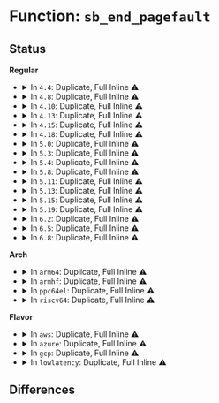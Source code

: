 # Function: <code>sb_end_pagefault</code>

## Status
<b>Regular</b>
<ul>
<li>
<details>
<summary>In <code>4.4</code>: Duplicate, Full Inline ⚠️</summary>

**Collision:** Static Duplication

**Inline:** Full

**Transformation:** False

**Instances:**

```
In mm/filemap.c (ffffffff8118dc2c)
Location: include/linux/fs.h:1419
Inline: True
Inline callers:
  - mm/filemap.c:filemap_page_mkwrite
```
```
In fs/dax.c (ffffffff8125db57)
Location: include/linux/fs.h:1419
Inline: True
Inline callers:
  - fs/dax.c:dax_pmd_fault
  - fs/dax.c:dax_pfn_mkwrite
  - fs/dax.c:dax_fault
```
```
In fs/ext4/file.c (ffffffff81291d06)
Location: include/linux/fs.h:1419
Inline: True
Inline callers:
  - fs/ext4/file.c:ext4_dax_pmd_fault
  - fs/ext4/file.c:ext4_dax_fault
```
```
In fs/ext4/inode.c (ffffffff8129f41a)
Location: include/linux/fs.h:1419
Inline: True
Inline callers:
  - fs/ext4/inode.c:ext4_page_mkwrite
```
</details>
</li>
<li>
<details>
<summary>In <code>4.8</code>: Duplicate, Full Inline ⚠️</summary>

**Collision:** Static Duplication

**Inline:** Full

**Transformation:** False

**Instances:**

```
In mm/filemap.c (ffffffff811a05db)
Location: include/linux/fs.h:1496
Inline: True
Inline callers:
  - mm/filemap.c:filemap_page_mkwrite
```
```
In fs/ext4/file.c (ffffffff812bf213)
Location: include/linux/fs.h:1496
Inline: True
Inline callers:
  - fs/ext4/file.c:ext4_dax_pfn_mkwrite
  - fs/ext4/file.c:ext4_dax_pmd_fault
  - fs/ext4/file.c:ext4_dax_fault
```
```
In fs/ext4/inode.c (ffffffff812cd97a)
Location: include/linux/fs.h:1496
Inline: True
Inline callers:
  - fs/ext4/inode.c:ext4_page_mkwrite
```
</details>
</li>
<li>
<details>
<summary>In <code>4.10</code>: Duplicate, Full Inline ⚠️</summary>

**Collision:** Static Duplication

**Inline:** Full

**Transformation:** False

**Instances:**

```
In mm/filemap.c (ffffffff811b015b)
Location: include/linux/fs.h:1462
Inline: True
Inline callers:
  - mm/filemap.c:filemap_page_mkwrite
```
```
In fs/ext4/file.c (ffffffff812d4833)
Location: include/linux/fs.h:1462
Inline: True
Inline callers:
  - fs/ext4/file.c:ext4_dax_pfn_mkwrite
  - fs/ext4/file.c:ext4_dax_pmd_fault
  - fs/ext4/file.c:ext4_dax_fault
```
```
In fs/ext4/inode.c (ffffffff812e374a)
Location: include/linux/fs.h:1462
Inline: True
Inline callers:
  - fs/ext4/inode.c:ext4_page_mkwrite
```
</details>
</li>
<li>
<details>
<summary>In <code>4.13</code>: Duplicate, Full Inline ⚠️</summary>

**Collision:** Static Duplication

**Inline:** Full

**Transformation:** False

**Instances:**

```
In mm/filemap.c (ffffffff811b740f)
Location: include/linux/fs.h:1478
Inline: True
Inline callers:
  - mm/filemap.c:filemap_page_mkwrite
```
```
In fs/ext4/file.c (ffffffff812f1232)
Location: include/linux/fs.h:1478
Inline: True
Inline callers:
  - fs/ext4/file.c:ext4_dax_huge_fault
```
```
In fs/ext4/inode.c (ffffffff813078fc)
Location: include/linux/fs.h:1478
Inline: True
Inline callers:
  - fs/ext4/inode.c:ext4_page_mkwrite
```
</details>
</li>
<li>
<details>
<summary>In <code>4.15</code>: Duplicate, Full Inline ⚠️</summary>

**Collision:** Static Duplication

**Inline:** Full

**Transformation:** False

**Instances:**

```
In mm/filemap.c (ffffffff811cb51f)
Location: include/linux/fs.h:1507
Inline: True
Inline callers:
  - mm/filemap.c:filemap_page_mkwrite
```
```
In fs/ext4/file.c (ffffffff81315e06)
Location: include/linux/fs.h:1507
Inline: True
Inline callers:
  - fs/ext4/file.c:ext4_dax_huge_fault
  - fs/ext4/file.c:ext4_dax_huge_fault
```
```
In fs/ext4/inode.c (ffffffff8132c54c)
Location: include/linux/fs.h:1507
Inline: True
Inline callers:
  - fs/ext4/inode.c:ext4_page_mkwrite
```
</details>
</li>
<li>
<details>
<summary>In <code>4.18</code>: Duplicate, Full Inline ⚠️</summary>

**Collision:** Static Duplication

**Inline:** Full

**Transformation:** False

**Instances:**

```
In mm/filemap.c (ffffffff811ec670)
Location: include/linux/fs.h:1518
Inline: True
Inline callers:
  - mm/filemap.c:filemap_page_mkwrite
```
```
In fs/ext4/file.c (ffffffff81343a23)
Location: include/linux/fs.h:1518
Inline: True
Inline callers:
  - fs/ext4/file.c:ext4_dax_huge_fault
  - fs/ext4/file.c:ext4_dax_huge_fault
```
```
In fs/ext4/inode.c (ffffffff8135ad86)
Location: include/linux/fs.h:1518
Inline: True
Inline callers:
  - fs/ext4/inode.c:ext4_page_mkwrite
```
</details>
</li>
<li>
<details>
<summary>In <code>5.0</code>: Duplicate, Full Inline ⚠️</summary>

**Collision:** Static Duplication

**Inline:** Full

**Transformation:** False

**Instances:**

```
In mm/filemap.c (ffffffff811fd980)
Location: include/linux/fs.h:1573
Inline: True
Inline callers:
  - mm/filemap.c:filemap_page_mkwrite
```
```
In fs/ext4/file.c (ffffffff8135bb63)
Location: include/linux/fs.h:1573
Inline: True
Inline callers:
  - fs/ext4/file.c:ext4_dax_huge_fault
  - fs/ext4/file.c:ext4_dax_huge_fault
```
```
In fs/ext4/inode.c (ffffffff81373046)
Location: include/linux/fs.h:1573
Inline: True
Inline callers:
  - fs/ext4/inode.c:ext4_page_mkwrite
```
</details>
</li>
<li>
<details>
<summary>In <code>5.3</code>: Duplicate, Full Inline ⚠️</summary>

**Collision:** Static Duplication

**Inline:** Full

**Transformation:** False

**Instances:**

```
In mm/filemap.c (ffffffff812149f0)
Location: include/linux/fs.h:1589
Inline: True
Inline callers:
  - mm/filemap.c:filemap_page_mkwrite
```
```
In fs/ext4/file.c (ffffffff81384b7e)
Location: include/linux/fs.h:1589
Inline: True
Inline callers:
  - fs/ext4/file.c:ext4_dax_huge_fault
  - fs/ext4/file.c:ext4_dax_huge_fault
```
```
In fs/ext4/inode.c (ffffffff8139c47a)
Location: include/linux/fs.h:1589
Inline: True
Inline callers:
  - fs/ext4/inode.c:ext4_page_mkwrite
```
</details>
</li>
<li>
<details>
<summary>In <code>5.4</code>: Duplicate, Full Inline ⚠️</summary>

**Collision:** Static Duplication

**Inline:** Full

**Transformation:** False

**Instances:**

```
In mm/filemap.c (ffffffff81222220)
Location: include/linux/fs.h:1615
Inline: True
Inline callers:
  - mm/filemap.c:filemap_page_mkwrite
```
```
In fs/ext4/file.c (ffffffff8139d5fe)
Location: include/linux/fs.h:1615
Inline: True
Inline callers:
  - fs/ext4/file.c:ext4_dax_huge_fault
  - fs/ext4/file.c:ext4_dax_huge_fault
```
```
In fs/ext4/inode.c (ffffffff813b4f8a)
Location: include/linux/fs.h:1615
Inline: True
Inline callers:
  - fs/ext4/inode.c:ext4_page_mkwrite
```
</details>
</li>
<li>
<details>
<summary>In <code>5.8</code>: Duplicate, Full Inline ⚠️</summary>

**Collision:** Static Duplication

**Inline:** Full

**Transformation:** False

**Instances:**

```
In mm/filemap.c (ffffffff8124fc60)
Location: include/linux/fs.h:1639
Inline: True
Inline callers:
  - mm/filemap.c:filemap_page_mkwrite
```
```
In fs/ext4/file.c (ffffffff813e8d05)
Location: include/linux/fs.h:1639
Inline: True
Inline callers:
  - fs/ext4/file.c:ext4_dax_huge_fault
  - fs/ext4/file.c:ext4_dax_huge_fault
```
```
In fs/ext4/inode.c (ffffffff814002fd)
Location: include/linux/fs.h:1639
Inline: True
Inline callers:
  - fs/ext4/inode.c:ext4_page_mkwrite
```
</details>
</li>
<li>
<details>
<summary>In <code>5.11</code>: Duplicate, Full Inline ⚠️</summary>

**Collision:** Static Duplication

**Inline:** Full

**Transformation:** False

**Instances:**

```
In mm/filemap.c (ffffffff8125ac2c)
Location: include/linux/fs.h:1626
Inline: True
Inline callers:
  - mm/filemap.c:filemap_page_mkwrite
```
```
In fs/ext4/file.c (ffffffff813fc211)
Location: include/linux/fs.h:1626
Inline: True
Inline callers:
  - fs/ext4/file.c:ext4_dax_huge_fault
  - fs/ext4/file.c:ext4_dax_huge_fault
```
```
In fs/ext4/inode.c (ffffffff814129b6)
Location: include/linux/fs.h:1626
Inline: True
Inline callers:
  - fs/ext4/inode.c:ext4_page_mkwrite
```
```
In fs/fuse/dax.c (ffffffff8149c5fb)
Location: include/linux/fs.h:1626
Inline: True
Inline callers:
  - fs/fuse/dax.c:__fuse_dax_fault
```
</details>
</li>
<li>
<details>
<summary>In <code>5.13</code>: Duplicate, Full Inline ⚠️</summary>

**Collision:** Static Duplication

**Inline:** Full

**Transformation:** False

**Instances:**

```
In mm/filemap.c (ffffffff8125f687)
Location: include/linux/fs.h:1795
Inline: True
Inline callers:
  - mm/filemap.c:filemap_page_mkwrite
```
```
In fs/ext4/file.c (ffffffff81402656)
Location: include/linux/fs.h:1795
Inline: True
Inline callers:
  - fs/ext4/file.c:ext4_dax_huge_fault
  - fs/ext4/file.c:ext4_dax_huge_fault
```
```
In fs/ext4/inode.c (ffffffff81418e16)
Location: include/linux/fs.h:1795
Inline: True
Inline callers:
  - fs/ext4/inode.c:ext4_page_mkwrite
```
```
In fs/fuse/dax.c (ffffffff814a262b)
Location: include/linux/fs.h:1795
Inline: True
Inline callers:
  - fs/fuse/dax.c:__fuse_dax_fault
```
</details>
</li>
<li>
<details>
<summary>In <code>5.15</code>: Duplicate, Full Inline ⚠️</summary>

**Collision:** Static Duplication

**Inline:** Full

**Transformation:** False

**Instances:**

```
In mm/filemap.c (ffffffff8129bdfc)
Location: include/linux/fs.h:1845
Inline: True
Inline callers:
  - mm/filemap.c:filemap_page_mkwrite
```
```
In fs/ext4/file.c (ffffffff81454d1c)
Location: include/linux/fs.h:1845
Inline: True
Inline callers:
  - fs/ext4/file.c:ext4_dax_huge_fault
  - fs/ext4/file.c:ext4_dax_huge_fault
```
```
In fs/ext4/inode.c (ffffffff8146c04a)
Location: include/linux/fs.h:1845
Inline: True
Inline callers:
  - fs/ext4/inode.c:ext4_page_mkwrite
```
```
In fs/fuse/dax.c (ffffffff814fa6d6)
Location: include/linux/fs.h:1845
Inline: True
Inline callers:
  - fs/fuse/dax.c:__fuse_dax_fault
```
</details>
</li>
<li>
<details>
<summary>In <code>5.19</code>: Duplicate, Full Inline ⚠️</summary>

**Collision:** Static Duplication

**Inline:** Full

**Transformation:** False

**Instances:**

```
In mm/filemap.c (ffffffff812f1ba1)
Location: include/linux/fs.h:1736
Inline: True
Inline callers:
  - mm/filemap.c:filemap_page_mkwrite
```
```
In fs/ext4/file.c (ffffffff814d2502)
Location: include/linux/fs.h:1736
Inline: True
Inline callers:
  - fs/ext4/file.c:ext4_dax_huge_fault
  - fs/ext4/file.c:ext4_dax_huge_fault
```
```
In fs/ext4/inode.c (ffffffff814ec014)
Location: include/linux/fs.h:1736
Inline: True
Inline callers:
  - fs/ext4/inode.c:ext4_page_mkwrite
```
```
In fs/fuse/dax.c (ffffffff8158ac11)
Location: include/linux/fs.h:1736
Inline: True
Inline callers:
  - fs/fuse/dax.c:__fuse_dax_fault
```
</details>
</li>
<li>
<details>
<summary>In <code>6.2</code>: Duplicate, Full Inline ⚠️</summary>

**Collision:** Static Duplication

**Inline:** Full

**Transformation:** False

**Instances:**

```
In mm/filemap.c (ffffffff8135cc97)
Location: include/linux/fs.h:1851
Inline: True
Inline callers:
  - mm/filemap.c:filemap_page_mkwrite
```
```
In fs/ext4/file.c (ffffffff8156b053)
Location: include/linux/fs.h:1851
Inline: True
Inline callers:
  - fs/ext4/file.c:ext4_dax_huge_fault
  - fs/ext4/file.c:ext4_dax_huge_fault
```
```
In fs/ext4/inode.c (ffffffff81585d7e)
Location: include/linux/fs.h:1851
Inline: True
Inline callers:
  - fs/ext4/inode.c:ext4_page_mkwrite
```
```
In fs/fuse/dax.c (ffffffff8163136e)
Location: include/linux/fs.h:1851
Inline: True
Inline callers:
  - fs/fuse/dax.c:__fuse_dax_fault
```
</details>
</li>
<li>
<details>
<summary>In <code>6.5</code>: Duplicate, Full Inline ⚠️</summary>

**Collision:** Static Duplication

**Inline:** Full

**Transformation:** False

**Instances:**

```
In mm/filemap.c (ffffffff8138ecc5)
Location: include/linux/fs.h:1531
Inline: True
Inline callers:
  - mm/filemap.c:filemap_page_mkwrite
```
```
In fs/ext4/file.c (ffffffff815a2f0c)
Location: include/linux/fs.h:1531
Inline: True
Inline callers:
  - fs/ext4/file.c:ext4_dax_huge_fault
  - fs/ext4/file.c:ext4_dax_huge_fault
```
```
In fs/ext4/inode.c (ffffffff815bc639)
Location: include/linux/fs.h:1531
Inline: True
Inline callers:
  - fs/ext4/inode.c:ext4_page_mkwrite
```
```
In fs/fuse/dax.c (ffffffff816695a4)
Location: include/linux/fs.h:1531
Inline: True
Inline callers:
  - fs/fuse/dax.c:__fuse_dax_fault
```
</details>
</li>
<li>
<details>
<summary>In <code>6.8</code>: Duplicate, Full Inline ⚠️</summary>

**Collision:** Static Duplication

**Inline:** Full

**Transformation:** False

**Instances:**

```
In mm/filemap.c (ffffffff813b80b2)
Location: include/linux/fs.h:1739
Inline: True
Inline callers:
  - mm/filemap.c:filemap_page_mkwrite
```
```
In fs/ext4/file.c (ffffffff815dbc2c)
Location: include/linux/fs.h:1739
Inline: True
Inline callers:
  - fs/ext4/file.c:ext4_dax_huge_fault
  - fs/ext4/file.c:ext4_dax_huge_fault
```
```
In fs/ext4/inode.c (ffffffff815f5419)
Location: include/linux/fs.h:1739
Inline: True
Inline callers:
  - fs/ext4/inode.c:ext4_page_mkwrite
```
```
In fs/fuse/dax.c (ffffffff816a38a4)
Location: include/linux/fs.h:1739
Inline: True
Inline callers:
  - fs/fuse/dax.c:__fuse_dax_fault
```
</details>
</li>
</ul>
<b>Arch</b>
<ul>
<li>
<details>
<summary>In <code>arm64</code>: Duplicate, Full Inline ⚠️</summary>

**Collision:** Static Duplication

**Inline:** Full

**Transformation:** False

**Instances:**

```
In mm/filemap.c (ffff8000102afa74)
Location: include/linux/fs.h:1615
Inline: True
Inline callers:
  - mm/filemap.c:filemap_page_mkwrite
```
```
In fs/ext4/file.c (ffff800010470af0)
Location: include/linux/fs.h:1615
Inline: True
Inline callers:
  - fs/ext4/file.c:ext4_dax_huge_fault
  - fs/ext4/file.c:ext4_dax_huge_fault
```
```
In fs/ext4/inode.c (ffff80001048972c)
Location: include/linux/fs.h:1615
Inline: True
Inline callers:
  - fs/ext4/inode.c:ext4_page_mkwrite
```
</details>
</li>
<li>
<details>
<summary>In <code>armhf</code>: Duplicate, Full Inline ⚠️</summary>

**Collision:** Static Duplication

**Inline:** Full

**Transformation:** False

**Instances:**

```
In mm/filemap.c (c04dc988)
Location: include/linux/fs.h:1615
Inline: True
Inline callers:
  - mm/filemap.c:filemap_page_mkwrite
```
```
In fs/ext4/inode.c (c064bc90)
Location: include/linux/fs.h:1615
Inline: True
Inline callers:
  - fs/ext4/inode.c:ext4_page_mkwrite
```
</details>
</li>
<li>
<details>
<summary>In <code>ppc64el</code>: Duplicate, Full Inline ⚠️</summary>

**Collision:** Static Duplication

**Inline:** Full

**Transformation:** False

**Instances:**

```
In mm/filemap.c (c000000000364c1c)
Location: include/linux/fs.h:1615
Inline: True
Inline callers:
  - mm/filemap.c:filemap_page_mkwrite
```
```
In fs/ext4/file.c (c0000000005910f0)
Location: include/linux/fs.h:1615
Inline: True
Inline callers:
  - fs/ext4/file.c:ext4_dax_huge_fault
```
```
In fs/ext4/inode.c (c0000000005b06ec)
Location: include/linux/fs.h:1615
Inline: True
Inline callers:
  - fs/ext4/inode.c:ext4_page_mkwrite
```
</details>
</li>
<li>
<details>
<summary>In <code>riscv64</code>: Duplicate, Full Inline ⚠️</summary>

**Collision:** Static Duplication

**Inline:** Full

**Transformation:** False

**Instances:**

```
In mm/filemap.c (ffffffe0001d5ba2)
Location: include/linux/fs.h:1615
Inline: True
Inline callers:
  - mm/filemap.c:filemap_page_mkwrite
```
```
In fs/ext4/file.c (ffffffe0002fce62)
Location: include/linux/fs.h:1615
Inline: True
Inline callers:
  - fs/ext4/file.c:ext4_dax_huge_fault
  - fs/ext4/file.c:ext4_dax_huge_fault
```
```
In fs/ext4/inode.c (ffffffe000310e40)
Location: include/linux/fs.h:1615
Inline: True
Inline callers:
  - fs/ext4/inode.c:ext4_page_mkwrite
```
</details>
</li>
</ul>
<b>Flavor</b>
<ul>
<li>
<details>
<summary>In <code>aws</code>: Duplicate, Full Inline ⚠️</summary>

**Collision:** Static Duplication

**Inline:** Full

**Transformation:** False

**Instances:**

```
In mm/filemap.c (ffffffff8121a870)
Location: include/linux/fs.h:1615
Inline: True
Inline callers:
  - mm/filemap.c:filemap_page_mkwrite
```
```
In fs/ext4/file.c (ffffffff81395bde)
Location: include/linux/fs.h:1615
Inline: True
Inline callers:
  - fs/ext4/file.c:ext4_dax_huge_fault
  - fs/ext4/file.c:ext4_dax_huge_fault
```
```
In fs/ext4/inode.c (ffffffff813ad56a)
Location: include/linux/fs.h:1615
Inline: True
Inline callers:
  - fs/ext4/inode.c:ext4_page_mkwrite
```
</details>
</li>
<li>
<details>
<summary>In <code>azure</code>: Duplicate, Full Inline ⚠️</summary>

**Collision:** Static Duplication

**Inline:** Full

**Transformation:** False

**Instances:**

```
In mm/filemap.c (ffffffff8120da80)
Location: include/linux/fs.h:1615
Inline: True
Inline callers:
  - mm/filemap.c:filemap_page_mkwrite
```
```
In fs/ext4/file.c (ffffffff8138666e)
Location: include/linux/fs.h:1615
Inline: True
Inline callers:
  - fs/ext4/file.c:ext4_dax_huge_fault
  - fs/ext4/file.c:ext4_dax_huge_fault
```
```
In fs/ext4/inode.c (ffffffff8139dffa)
Location: include/linux/fs.h:1615
Inline: True
Inline callers:
  - fs/ext4/inode.c:ext4_page_mkwrite
```
</details>
</li>
<li>
<details>
<summary>In <code>gcp</code>: Duplicate, Full Inline ⚠️</summary>

**Collision:** Static Duplication

**Inline:** Full

**Transformation:** False

**Instances:**

```
In mm/filemap.c (ffffffff81218610)
Location: include/linux/fs.h:1615
Inline: True
Inline callers:
  - mm/filemap.c:filemap_page_mkwrite
```
```
In fs/ext4/file.c (ffffffff8139353e)
Location: include/linux/fs.h:1615
Inline: True
Inline callers:
  - fs/ext4/file.c:ext4_dax_huge_fault
  - fs/ext4/file.c:ext4_dax_huge_fault
```
```
In fs/ext4/inode.c (ffffffff813aadca)
Location: include/linux/fs.h:1615
Inline: True
Inline callers:
  - fs/ext4/inode.c:ext4_page_mkwrite
```
</details>
</li>
<li>
<details>
<summary>In <code>lowlatency</code>: Duplicate, Full Inline ⚠️</summary>

**Collision:** Static Duplication

**Inline:** Full

**Transformation:** False

**Instances:**

```
In mm/filemap.c (ffffffff812276ab)
Location: include/linux/fs.h:1615
Inline: True
Inline callers:
  - mm/filemap.c:filemap_page_mkwrite
```
```
In fs/ext4/file.c (ffffffff813a75ce)
Location: include/linux/fs.h:1615
Inline: True
Inline callers:
  - fs/ext4/file.c:ext4_dax_huge_fault
  - fs/ext4/file.c:ext4_dax_huge_fault
```
```
In fs/ext4/inode.c (ffffffff813bf715)
Location: include/linux/fs.h:1615
Inline: True
Inline callers:
  - fs/ext4/inode.c:ext4_page_mkwrite
```
</details>
</li>
</ul>

## Differences

